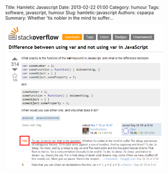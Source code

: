 ﻿Title: Hamletic Javascript
Date: 2013-02-22 01:00
Category: humour
Tags: software, javascript, humour
Slug: hamletic-javascript
Authors: csparpa
Summary: Whether 'tis nobler in the mind to suffer...

![Hamletic Javascript](/blog/img/hamletic-javascript.png "Hamletic Javascript")
